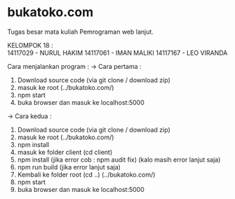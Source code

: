 # bukatoko.com
Tugas besar mata kuliah Pemrograman web lanjut.

KELOMPOK 18 :<br>
14117029 - NURUL HAKIM
14117061 - IMAN MALIKI
14117167 - LEO VIRANDA

Cara menjalankan program :
-> Cara pertama :
  1. Download source code (via git clone / download zip)
  2. masuk ke root (../bukatoko.com/)
  3. npm start
  4. buka browser dan masuk ke localhost:5000

-> Cara kedua :
  1. Download source code (via git clone / download zip)
  2. masuk ke root (../bukatoko.com/)
  3. npm install
  4. masuk ke folder client (cd client)
  5. npm install (jika error cob : npm audit fix) (kalo masih error lanjut saja) 
  6. npm run build (jika error lanjut saja)
  7. Kembali ke folder root (cd ..) (../bukatoko.com/)
  8. npm start
  9. buka browser dan masuk ke localhost:5000
